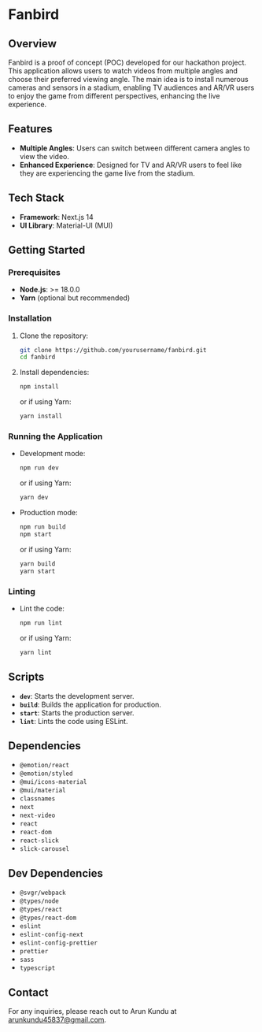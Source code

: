 # Fanbird

## Overview

Fanbird is a proof of concept (POC) developed for our hackathon project. This application allows users to watch videos from multiple angles and choose their preferred viewing angle. The main idea is to install numerous cameras and sensors in a stadium, enabling TV audiences and AR/VR users to enjoy the game from different perspectives, enhancing the live experience.

## Features

- **Multiple Angles**: Users can switch between different camera angles to view the video.
- **Enhanced Experience**: Designed for TV and AR/VR users to feel like they are experiencing the game live from the stadium.

## Tech Stack

- **Framework**: Next.js 14
- **UI Library**: Material-UI (MUI)

## Getting Started

### Prerequisites

- **Node.js**: >= 18.0.0
- **Yarn** (optional but recommended)

### Installation

1. Clone the repository:

   ```bash
   git clone https://github.com/yourusername/fanbird.git
   cd fanbird
   ```

2. Install dependencies:

   ```bash
   npm install
   ```

   or if using Yarn:

   ```bash
   yarn install
   ```

### Running the Application

- Development mode:

  ```bash
  npm run dev
  ```

  or if using Yarn:

  ```bash
  yarn dev
  ```

- Production mode:

  ```bash
  npm run build
  npm start
  ```

  or if using Yarn:

  ```bash
  yarn build
  yarn start
  ```

### Linting

- Lint the code:

  ```bash
  npm run lint
  ```

  or if using Yarn:

  ```bash
  yarn lint
  ```

## Scripts

- **`dev`**: Starts the development server.
- **`build`**: Builds the application for production.
- **`start`**: Starts the production server.
- **`lint`**: Lints the code using ESLint.

## Dependencies

- `@emotion/react`
- `@emotion/styled`
- `@mui/icons-material`
- `@mui/material`
- `classnames`
- `next`
- `next-video`
- `react`
- `react-dom`
- `react-slick`
- `slick-carousel`

## Dev Dependencies

- `@svgr/webpack`
- `@types/node`
- `@types/react`
- `@types/react-dom`
- `eslint`
- `eslint-config-next`
- `eslint-config-prettier`
- `prettier`
- `sass`
- `typescript`

## Contact

For any inquiries, please reach out to Arun Kundu at arunkundu45837@gmail.com.
